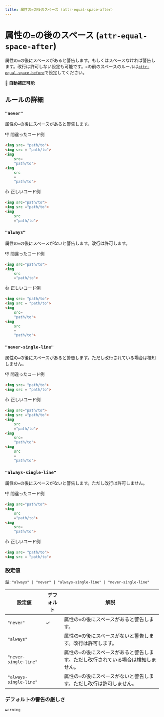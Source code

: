 ```yaml
---
title: 属性の=の後のスペース (attr-equal-space-after)
---
```


# 属性の`=`の後のスペース (`attr-equal-space-after`)

属性の`=`の後にスペースがあると警告します。もしくはスペースなければ警告します。改行は許可しない設定も可能です。`=`の前のスペースのルールは[`attr-equal-space-before`](../attr-equal-space-before)で設定してください。

**🔧 自動補正可能**

## ルールの詳細

### `"never"`

属性の`=`の後にスペースがあると警告します。

👎 間違ったコード例

<!-- prettier-ignore-start -->
```html
<img src= "path/to">
<img src = "path/to">
<img
	src=
	"path/to">
<img
	src
	=
	"path/to">
```
<!-- prettier-ignore-end -->

👍 正しいコード例

<!-- prettier-ignore-start -->
```html
<img src="path/to">
<img src ="path/to">
<img
	src
	="path/to">
```
<!-- prettier-ignore-end -->

### `"always"`

属性の`=`の後にスペースがないと警告します。改行は許可します。

👎 間違ったコード例

<!-- prettier-ignore-start -->
```html
<img src="path/to">
<img
	src
	="path/to">
```
<!-- prettier-ignore-end -->

👍 正しいコード例

<!-- prettier-ignore-start -->
```html
<img src= "path/to">
<img src = "path/to">
<img
	src=
	"path/to">
<img
	src
	=
	"path/to">
```
<!-- prettier-ignore-end -->

### `"never-single-line"`

属性の`=`の後にスペースがあると警告します。ただし改行されている場合は検知しません。

👎 間違ったコード例

<!-- prettier-ignore-start -->
```html
<img src= "path/to">
<img src = "path/to">
```
<!-- prettier-ignore-end -->

👍 正しいコード例

<!-- prettier-ignore-start -->
```html
<img src="path/to">
<img src ="path/to">
<img
	src
	="path/to">
<img
	src=
	"path/to">
<img
	src
	=
	"path/to">
```
<!-- prettier-ignore-end -->

### `"always-single-line"`

属性の`=`の後にスペースがないと警告します。ただし改行は許可しません。

👎 間違ったコード例

<!-- prettier-ignore-start -->
```html
<img src="path/to">
<img
	src
	="path/to">
<img
	src=
	"path/to">
```
<!-- prettier-ignore-end -->

👍 正しいコード例

<!-- prettier-ignore-start -->
```html
<img src= "path/to">
<img src = "path/to">
```
<!-- prettier-ignore-end -->

### 設定値

型: `"always" | "never" | "always-single-line" | "never-single-line"`

| 設定値                 | デフォルト | 解説                                                                                |
| ---------------------- | ---------- | ----------------------------------------------------------------------------------- |
| `"never"`              | ✓          | 属性の`=`の後にスペースがあると警告します。                                         |
| `"always"`             |            | 属性の`=`の後にスペースがないと警告します。改行は許可します。                       |
| `"never-single-line"`  |            | 属性の`=`の後にスペースがあると警告します。ただし改行されている場合は検知しません。 |
| `"always-single-line"` |            | 属性の`=`の後にスペースがないと警告します。ただし改行は許可しません。               |

### デフォルトの警告の厳しさ

`warning`

